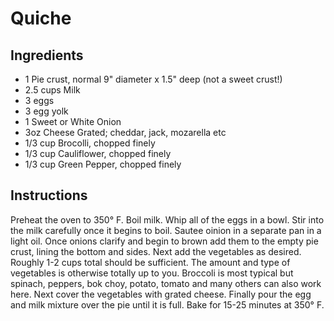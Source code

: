 # Quiche

## Ingredients

- 1             Pie crust, normal 9" diameter x 1.5" deep (not a sweet crust!)
- 2.5 cups      Milk
- 3 eggs
- 3 egg yolk
- 1             Sweet or White Onion
- 3oz Cheese    Grated; cheddar, jack, mozarella etc
- 1/3 cup       Brocolli, chopped finely
- 1/3 cup       Cauliflower, chopped finely
- 1/3 cup       Green Pepper, chopped finely

## Instructions

Preheat the oven to 350° F. Boil milk. Whip all of the eggs in a bowl. Stir into the milk carefully once it begins to boil. Sautee oinion in a separate pan in a light oil. Once onions clarify and begin to brown add them to the empty pie crust, lining the bottom and sides. Next add the vegetables as desired. Roughly 1-2 cups total should be sufficient. The amount and type of vegetables is otherwise totally up to you. Broccoli is most typical but spinach, peppers, bok choy, potato, tomato and many others can also work here. Next cover the vegetables with grated cheese. Finally pour the egg and milk mixture over the pie until it is full. Bake for 15-25 minutes at 350° F.